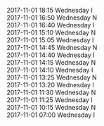 2017-11-01 18:15 Wednesday  I  
2017-11-01 16:50 Wednesday  N  
2017-11-01 16:40 Wednesday  I  
2017-11-01 15:10 Wednesday  N  
2017-11-01 15:05 Wednesday  I  
2017-11-01 14:45 Wednesday  N  
2017-11-01 14:40 Wednesday  I  
2017-11-01 14:15 Wednesday  N  
2017-11-01 14:10 Wednesday  I  
2017-11-01 13:25 Wednesday  N  
2017-11-01 13:20 Wednesday  I  
2017-11-01 11:30 Wednesday  N  
2017-11-01 11:25 Wednesday  I  
2017-11-01 10:15 Wednesday  N  
2017-11-01 07:00 Wednesday  I  
